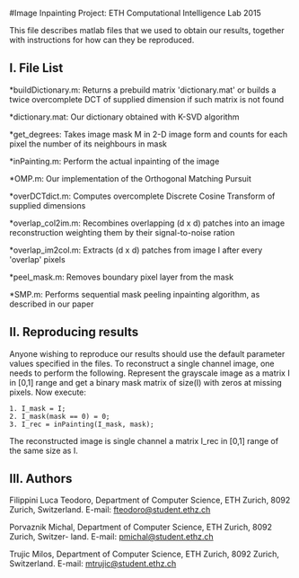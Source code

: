 #Image Inpainting Project: ETH Computational Intelligence Lab 2015

This file describes matlab files that we used to obtain our results,
together with instructions for how can they be reproduced.

I. File List
------------
*buildDictionary.m: Returns a prebuild matrix 'dictionary.mat' or builds a twice 			   overcomplete DCT of supplied dimension if such matrix is not found

*dictionary.mat:    Our dictionary obtained with K-SVD algorithm

*get_degrees:	   Takes image mask M in 2-D image form and counts for each pixel the 			   number of its neighbours in mask

*inPainting.m:	   Perform the actual inpainting of the image

*OMP.m:		   Our implementation of the Orthogonal Matching Pursuit

*overDCTdict.m:	   Computes overcomplete Discrete Cosine Transform of supplied dimensions

*overlap_col2im.m:  Recombines overlapping (d x d) patches into an image reconstruction 			   weighting them by their signal-to-noise ration

*overlap_im2col.m:  Extracts (d x d) patches from image I after every 'overlap' pixels

*peel_mask.m:	   Removes boundary pixel layer from the mask

*SMP.m:		   Performs sequential mask peeling inpainting algorithm, as described in 		   our paper


II. Reproducing results
-----------------------

Anyone wishing to reproduce our results should use the default parameter values specified in the files. To reconstruct a single channel image, one needs to perform the following. Represent the grayscale image as a matrix I in [0,1] range and get a binary mask matrix of size(I) with zeros at missing pixels. Now execute:
	
	1. I_mask = I;
	2. I_mask(mask == 0) = 0;
	3. I_rec = inPainting(I_mask, mask);

The reconstructed image is single channel a matrix I_rec in [0,1] range of the same size as I.

III. Authors
------------

Filippini Luca Teodoro, Department of Computer Science, ETH Zurich, 8092 Zurich, Switzerland. E-mail: fteodoro@student.ethz.ch

Porvaznik Michal, Department of Computer Science, ETH Zurich, 8092 Zurich, Switzer-
land. E-mail: pmichal@student.ethz.ch

Trujic Milos, Department of Computer Science, ETH Zurich, 8092 Zurich, Switzerland. E-mail: mtrujic@student.ethz.ch
